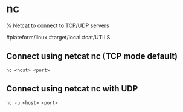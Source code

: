 # nc

% Netcat to connect to TCP/UDP servers

#plateform/linux #target/local #cat/UTILS

## Connect using netcat nc (TCP mode default)
```
nc <host> <port>
```

## Connect using netcat nc with UDP
```
nc -u <host> <port>
```